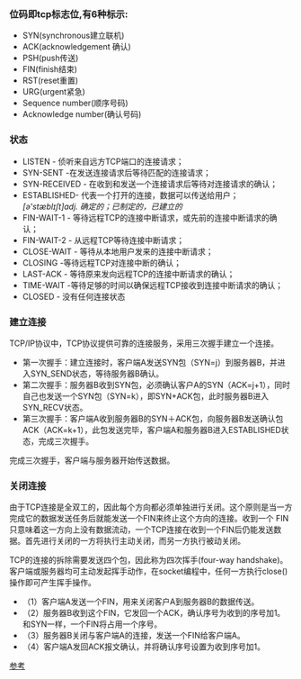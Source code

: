 ### 位码即tcp标志位,有6种标示:

- SYN(synchronous建立联机)
- ACK(acknowledgement 确认)
- PSH(push传送)
- FIN(finish结束)
- RST(reset重置)
- URG(urgent紧急)
- Sequence number(顺序号码)
- Acknowledge number(确认号码)

### 状态
- LISTEN - 侦听来自远方TCP端口的连接请求； 
- SYN-SENT -在发送连接请求后等待匹配的连接请求； 
- SYN-RECEIVED - 在收到和发送一个连接请求后等待对连接请求的确认； 
- ESTABLISHED- 代表一个打开的连接，数据可以传送给用户；  *[ə'stæblɪʃt]adj. 确定的；已制定的，已建立的*
- FIN-WAIT-1 - 等待远程TCP的连接中断请求，或先前的连接中断请求的确认；
- FIN-WAIT-2 - 从远程TCP等待连接中断请求； 
- CLOSE-WAIT - 等待从本地用户发来的连接中断请求； 
- CLOSING -等待远程TCP对连接中断的确认； 
- LAST-ACK - 等待原来发向远程TCP的连接中断请求的确认； 
- TIME-WAIT -等待足够的时间以确保远程TCP接收到连接中断请求的确认； 
- CLOSED - 没有任何连接状态

### 建立连接

TCP/IP协议中，TCP协议提供可靠的连接服务，采用三次握手建立一个连接。

- 第一次握手：建立连接时，客户端A发送SYN包（SYN=j）到服务器B，并进入SYN_SEND状态，等待服务器B确认。
- 第二次握手：服务器B收到SYN包，必须确认客户A的SYN（ACK=j+1），同时自己也发送一个SYN包（SYN=k），即SYN+ACK包，此时服务器B进入SYN_RECV状态。
- 第三次握手：客户端A收到服务器B的SYN＋ACK包，向服务器B发送确认包ACK（ACK=k+1），此包发送完毕，客户端A和服务器B进入ESTABLISHED状态，完成三次握手。

完成三次握手，客户端与服务器开始传送数据。


### 关闭连接

由于TCP连接是全双工的，因此每个方向都必须单独进行关闭。这个原则是当一方完成它的数据发送任务后就能发送一个FIN来终止这个方向的连接。收到一个 FIN只意味着这一方向上没有数据流动，一个TCP连接在收到一个FIN后仍能发送数据。首先进行关闭的一方将执行主动关闭，而另一方执行被动关闭。

 TCP的连接的拆除需要发送四个包，因此称为四次挥手(four-way handshake)。客户端或服务器均可主动发起挥手动作，在socket编程中，任何一方执行close()操作即可产生挥手操作。

- （1）客户端A发送一个FIN，用来关闭客户A到服务器B的数据传送。 
- （2）服务器B收到这个FIN，它发回一个ACK，确认序号为收到的序号加1。和SYN一样，一个FIN将占用一个序号。 
- （3）服务器B关闭与客户端A的连接，发送一个FIN给客户端A。 
- （4）客户端A发回ACK报文确认，并将确认序号设置为收到序号加1。 

[参考](https://www.cnblogs.com/Jessy/p/3535612.html)